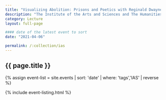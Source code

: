 ```yaml
---
title: "Visualizing Abolition: Prisons and Poetics with Reginald Dwayne Betts and Craig Haney"
description: "The Institute of the Arts and Sciences and The Humanities Institute are pleased to present a poetry reading and conversation with award-winning American poet Reginald Dwayne Betts and renowned social psychologist Craig Haney, moderated by Professor Gina Dent."
category: Lecture
layout: full-page

#### date of the latest event to sort
date: "2021-04-06"

permalink: /:collection/ias
---
```

<section id="main-content">
<div class="grid-container large">
<section class="heading">
<h2 class="underline">{{ page.title }}</h2>
</section>

<div class="events-card-list fade-out-siblings">
{% assign event-list = site.events | sort: 'date' | where: 'tags','IAS' | reverse %}

{% include event-listing.html %}
